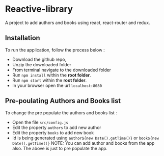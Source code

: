 # Reactive-library
A project to add authors and books using react, react-router and redux.

## Installation
To run the application, follow the process below :

* Download the github repo, 
* Unzip the downloaded folder
* From terminal navigate to the downloaded folder
* Run `npm install` within the **root folder**. 
* Run `npm start` within the **root folder**. 
* In your browser open the url `localhost:8080`

## Pre-poulating Authors and Books list
To change the pre populate the authors and books list :
* Open the file `src/config.js`
* Edit the property `authors` to add new author
* Edit the property `books` to add new book
* Id is being generated using `author${new Date().getTime()}` or `book${new Date().getTime()}`
NOTE: You can add author and books from the app also. The above is just to pre populate the app.
